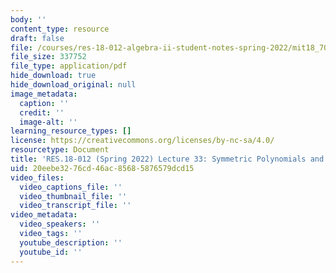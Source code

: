 ```yaml
---
body: ''
content_type: resource
draft: false
file: /courses/res-18-012-algebra-ii-student-notes-spring-2022/mit18_702s22_lect33.pdf
file_size: 337752
file_type: application/pdf
hide_download: true
hide_download_original: null
image_metadata:
  caption: ''
  credit: ''
  image-alt: ''
learning_resource_types: []
license: https://creativecommons.org/licenses/by-nc-sa/4.0/
resourcetype: Document
title: 'RES.18-012 (Spring 2022) Lecture 33: Symmetric Polynomials and the Discriminant'
uid: 20eebe32-76cd-46ac-8568-5876579dcd15
video_files:
  video_captions_file: ''
  video_thumbnail_file: ''
  video_transcript_file: ''
video_metadata:
  video_speakers: ''
  video_tags: ''
  youtube_description: ''
  youtube_id: ''
---
```

